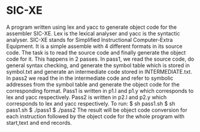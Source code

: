 # SIC-XE
A program written using lex and yacc to generate object code for the assembler SIC-XE.
Lex is the lexical analyser and yacc is the syntactic analyser.
SIC-XE stands for Simplified Instructional Computer-Extra Equipment.
It is a simple assemble with 4 different formats in its source code. The task is to read the source code and finally generate the object code for it.
This happens in 2 passes.
In pass1, we read the source code, do general syntax checking, and generate the symbol table which is stored in symbol.txt and generate an intermediate code stored in INTERMEDIATE.txt.
In pass2 we read the in the intermediate code and refer to symbolic addresses from the symbol table and generate the object code for the corresponding format.
Pass1 is written in p1.l and p1.y which corresponds to lex and yacc respectively.
Pass2 is written in p2.l and p2.y which corresponds to lex and yacc respectively.
To run:
	$ sh pass1.sh
	$ sh pass1.sh
	$ ./pass1
	$ ./pass2
The result will be object code conversion for each instruction followed by the object code for the whole program with start,text and end records.